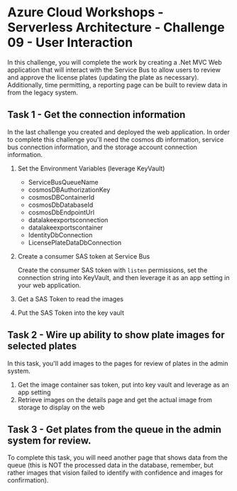 # Azure Cloud Workshops - Serverless Architecture - Challenge 09 - User Interaction

In this challenge, you will complete the work by creating a .Net MVC Web application that will interact with the Service Bus to allow users to review and approve the license plates (updating the plate as necessary).  Additionally, time permitting, a reporting page can be built to review data in from the legacy system.

## Task 1 - Get the connection information

In the last challenge you created and deployed the web application.  In order to complete this challenge you'll need the cosmos db information, service bus connection information, and the storage account connection information.

1. Set the Environment Variables (leverage KeyVault)

    - ServiceBusQueueName
    - cosmosDBAuthorizationKey
    - cosmosDBContainerId
    - cosmosDbDatabaseId
    - cosmosDbEndpointUrl
    - datalakeexportsconnection
    - datalakeexportscontainer
    - IdentityDbConnection
    - LicensePlateDataDbConnection

1. Create a consumer SAS token at Service Bus
    
    Create the consumer SAS token with `listen` permissions, set the connection string into KeyVault, and then leverage it as an app setting in your web application.
1. Get a SAS Token to read the images
1. Put the SAS Token into the key vault

## Task 2 - Wire up ability to show plate images for selected plates

In this task, you'll add images to the pages for review of plates in the admin system.

1. Get the image container sas token, put into key vault and leverage as an app setting
1. Retrieve images on the details page and get the actual image from storage to display on the web

## Task 3 - Get plates from the queue in the admin system for review.

To complete this task, you will need another page that shows data from the queue (this is NOT the processed data in the database, remember, but rather images that vision failed to identify with confidence and images for confirmation).

